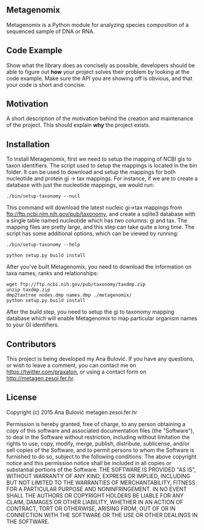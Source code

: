 ## Metagenomix

Metagenomix is a Python module for analyzing species composition of a sequenced sample of DNA or RNA.

## Code Example


Show what the library does as concisely as possible, developers should be able to figure out **how** your project solves their problem by looking at the code example. Make sure the API you are showing off is obvious, and that your code is short and concise.

## Motivation

A short description of the motivation behind the creation and maintenance of the project. This should explain **why** the project exists.

## Installation

To install Metagenomix, first we need to setup the mapping of NCBI gis to taxon identifiers.
The script used to setup the mappings is located in the bin folder. It can be used to download and setup the mappings for both nucleotide and protein gi -> tax mappings.
For instance, if we are to create a database with just the nucleotide mappings, we would run:
```
./bin/setup-taxonomy --nucl
```
This command will download the latest nucleic gi->tax mappings from ftp://ftp.ncbi.nlm.nih.gov/pub/taxonomy, and create a sqlite3 database with a single table named nucleotide which has two columns: gi and tax. The mapping files are pretty large, and this step can take quite a long time.
The script has some additional options, which can be viewed by running:
```
./bin/setup-taxonomy --help
```
```
python setup.py build install
```
After you've built Metagenomix, you need to download the information on taxa names, ranks and relationships:
```
wget ftp://ftp.ncbi.nih.gov/pub/taxonomy/taxdmp.zip
unzip taxdmp.zip
dmp2taxtree nodes.dmp names.dmp ./metagenomix/
python setup.py build install
```
After the build step, you need to setup the gi to taxonomy mapping database which will enable Metagenomix to map particular organism names to your GI identifiers.


## Contributors

This project is being developed my Ana Bulović.
If you have any questions, or wish to leave a comment, you can contact me on https://twitter.com/praxaton, or using a contact form on http://metagen.zesoi.fer.hr.

## License

Copyright (c) 2015 Ana Bulović metagen.zesoi.fer.hr

Permission is hereby granted, free of charge, to any person obtaining a copy
of this software and associated documentation files (the "Software"), to deal
in the Software without restriction, including without limitation the rights
to use, copy, modify, merge, publish, distribute, sublicense, and/or sell
copies of the Software, and to permit persons to whom the Software is
furnished to do so, subject to the following conditions:
The above copyright notice and this permission notice shall be included in
all copies or substantial portions of the Software.
THE SOFTWARE IS PROVIDED "AS IS", WITHOUT WARRANTY OF ANY KIND, EXPRESS OR
IMPLIED, INCLUDING BUT NOT LIMITED TO THE WARRANTIES OF MERCHANTABILITY,
FITNESS FOR A PARTICULAR PURPOSE AND NONINFRINGEMENT. IN NO EVENT SHALL THE
AUTHORS OR COPYRIGHT HOLDERS BE LIABLE FOR ANY CLAIM, DAMAGES OR OTHER
LIABILITY, WHETHER IN AN ACTION OF CONTRACT, TORT OR OTHERWISE, ARISING FROM,
OUT OF OR IN CONNECTION WITH THE SOFTWARE OR THE USE OR OTHER DEALINGS IN
THE SOFTWARE.

